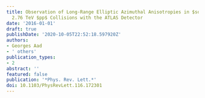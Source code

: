 ```yaml
---
title: Observation of Long-Range Elliptic Azimuthal Anisotropies in $sqrts=$13 and
  2.76 TeV $pp$ Collisions with the ATLAS Detector
date: '2016-01-01'
draft: true
publishDate: '2020-10-05T22:52:18.597920Z'
authors:
- Georges Aad
- ' others'
publication_types:
- 2
abstract: ''
featured: false
publication: '*Phys. Rev. Lett.*'
doi: 10.1103/PhysRevLett.116.172301
---
```


